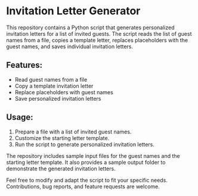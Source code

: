 # Invitation Letter Generator

This repository contains a Python script that generates personalized invitation letters for a list of invited guests. The script reads the list of guest names from a file, copies a template letter, replaces placeholders with the guest names, and saves individual invitation letters.

## Features:
- Read guest names from a file
- Copy a template invitation letter
- Replace placeholders with guest names
- Save personalized invitation letters

## Usage:
1. Prepare a file with a list of invited guest names.
2. Customize the starting letter template.
3. Run the script to generate personalized invitation letters.

The repository includes sample input files for the guest names and the starting letter template. It also provides a sample output folder to demonstrate the generated invitation letters.

Feel free to modify and adapt the script to fit your specific needs. Contributions, bug reports, and feature requests are welcome.
